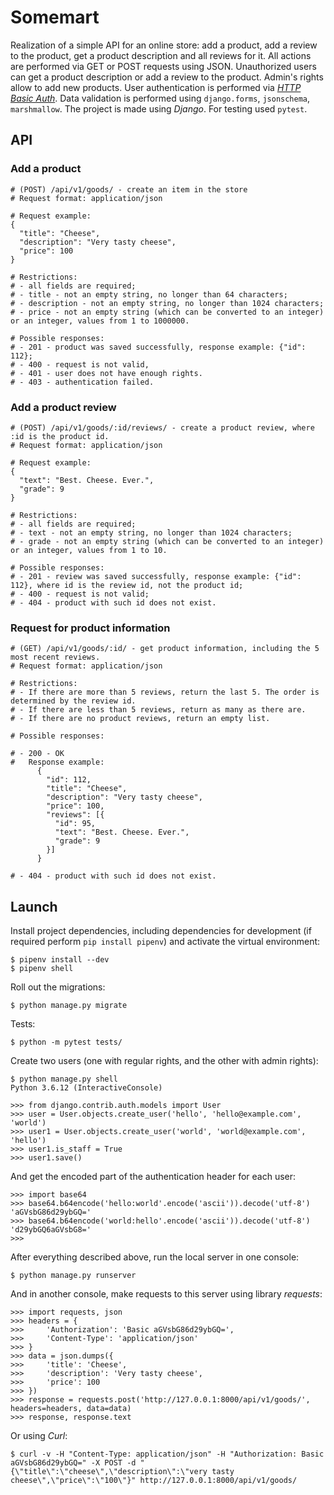# Somemart

Realization of a simple API for an online store: add a product, add a review to the product, get a product description and all reviews for it. All actions are performed via GET or POST requests using JSON. Unauthorized users can get a product description or add a review to the product. Admin's rights allow to add new products. User authentication is performed via [_HTTP Basic Auth_](https://en.wikipedia.org/wiki/Basic_access_authentication). Data validation is performed using `django.forms`, `jsonschema`, `marshmallow`. The project is made using _Django_. For testing used `pytest`.

## API

### Add a product
```
# (POST) /api/v1/goods/ - сreate an item in the store
# Request format: application/json

# Request example: 
{
  "title": "Cheese",
  "description": "Very tasty cheese",
  "price": 100
}

# Restrictions:
# - all fields are required;
# - title - not an empty string, no longer than 64 characters;
# - description - not an empty string, no longer than 1024 characters;
# - price - not an empty string (which can be converted to an integer) or an integer, values from 1 to 1000000.

# Possible responses:
# - 201 - product was saved successfully, response example: {"id": 112};
# - 400 - request is not valid,
# - 401 - user does not have enough rights.
# - 403 - authentication failed.
```

### Add a product review
```
# (POST) /api/v1/goods/:id/reviews/ - create a product review, where :id is the product id.
# Request format: application/json

# Request example:
{
  "text": "Best. Cheese. Ever.",
  "grade": 9
}

# Restrictions:
# - all fields are required;
# - text - not an empty string, no longer than 1024 characters;
# - grade - not an empty string (which can be converted to an integer) or an integer, values from 1 to 10.

# Possible responses:
# - 201 - review was saved successfully, response example: {"id": 112}, where id is the review id, not the product id;
# - 400 - request is not valid;
# - 404 - product with such id does not exist.
```

### Request for product information
```
# (GET) /api/v1/goods/:id/ - get product information, including the 5 most recent reviews.
# Request format: application/json

# Restrictions:
# - If there are more than 5 reviews, return the last 5. The order is determined by the review id.
# - If there are less than 5 reviews, return as many as there are.
# - If there are no product reviews, return an empty list.

# Possible responses:

# - 200 - OK
#   Response example:
      {      
        "id": 112,
        "title": "Cheese",
        "description": "Very tasty cheese",
        "price": 100,
        "reviews": [{ 
          "id": 95,
          "text": "Best. Cheese. Ever.",
          "grade": 9
        }]    
      }

# - 404 - product with such id does not exist.
```

## Launch

Install project dependencies, including dependencies for development (if required perform `pip install pipenv`) and activate the virtual environment:
```
$ pipenv install --dev
$ pipenv shell
```

Roll out the migrations:
```
$ python manage.py migrate
```

Tests:
```
$ python -m pytest tests/
```

Сreate two users (one with regular rights, and the other with admin rights):
```
$ python manage.py shell
Python 3.6.12 (InteractiveConsole)

>>> from django.contrib.auth.models import User
>>> user = User.objects.create_user('hello', 'hello@example.com', 'world')
>>> user1 = User.objects.create_user('world', 'world@example.com', 'hello')
>>> user1.is_staff = True
>>> user1.save()
```

And get the encoded part of the authentication header for each user:
```
>>> import base64
>>> base64.b64encode('hello:world'.encode('ascii')).decode('utf-8')
'aGVsbG86d29ybGQ='
>>> base64.b64encode('world:hello'.encode('ascii')).decode('utf-8')
'd29ybGQ6aGVsbG8='
>>>
```

After everything described above, run the local server in one console:
```
$ python manage.py runserver
```

And in another console, make requests to this server using library _requests_:
```
>>> import requests, json
>>> headers = {
>>>     'Authorization': 'Basic aGVsbG86d29ybGQ=',
>>>     'Content-Type': 'application/json'
>>> }
>>> data = json.dumps({
>>>     'title': 'Cheese',
>>>     'description': 'Very tasty cheese',
>>>     'price': 100
>>> })
>>> response = requests.post('http://127.0.0.1:8000/api/v1/goods/', headers=headers, data=data)
>>> response, response.text
```

Or using _Curl_:
```
$ curl -v -H "Content-Type: application/json" -H "Authorization: Basic aGVsbG86d29ybGQ=" -X POST -d "{\"title\":\"cheese\",\"description\":\"very tasty cheese\",\"price\":\"100\"}" http://127.0.0.1:8000/api/v1/goods/
```
